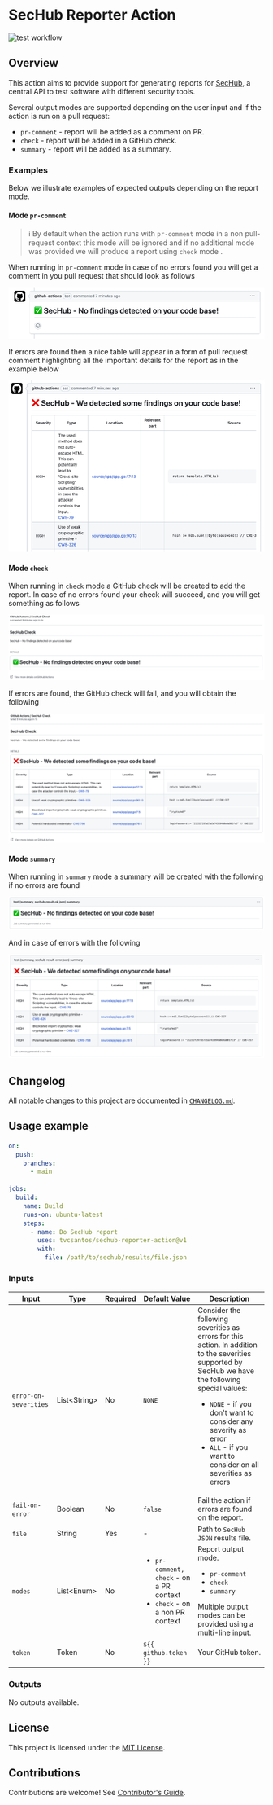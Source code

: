 [sechub]: https://github.com/mercedes-benz/sechub
[test-badge]: https://github.com/tvcsantos/sechub-reporter-action/actions/workflows/test.yml/badge.svg

# SecHub Reporter Action

![test workflow][test-badge]

## Overview

This action aims to provide support for generating reports for [SecHub][sechub], a central API to test software with
different security tools.

Several output modes are supported depending on the user input and if the action is run on a pull request:
- `pr-comment` - report will be added as a comment on PR.
- `check` - report will be added in a GitHub check.
- `summary` - report will be added as a summary.

### Examples

Below we illustrate examples of expected outputs depending on the report mode.

#### Mode `pr-comment`

> ℹ️ By default when the action runs with `pr-comment` mode in a non pull-request context this mode will be ignored and
> if no additional mode was provided we will produce a report using `check` mode .

When running in `pr-comment` mode in case of no errors found you will get a comment in you pull request that should look
as follows

![pr-comment-ok](docs/images/pr_comment_ok_example.png)

If errors are found then a nice table will appear in a form of pull request comment highlighting all the important
details for the report as in the example below

![pr-comment-error](docs/images/pr_comment_error_example.png)

#### Mode `check`

When running in `check` mode a GitHub check will be created to add the report. In case of no errors found your check
will succeed, and you will get something as follows

![check-ok](docs/images/check_ok_example.png)

If errors are found, the GitHub check will fail, and you will obtain the following

![check-error](docs/images/check_error_example.png)

#### Mode `summary`

When running in `summary` mode a summary will be created with the following if no errors are found

![summary-ok](docs/images/summary_ok_example.png)

And in case of errors with the following 

![summary-error](docs/images/summary_error_example.png)

## Changelog

All notable changes to this project are documented in [`CHANGELOG.md`](CHANGELOG.md).

## Usage example

```yaml
on:
  push:
    branches:
      - main

jobs:
  build:
    name: Build 
    runs-on: ubuntu-latest
    steps:
      - name: Do SecHub report
        uses: tvcsantos/sechub-reporter-action@v1
        with:
          file: /path/to/sechub/results/file.json
```

### Inputs

| Input                 | Type           | Required | Default Value                                                                                 | Description                                                                                                                                                                                                                                                                                             |
|-----------------------|----------------|----------|-----------------------------------------------------------------------------------------------|---------------------------------------------------------------------------------------------------------------------------------------------------------------------------------------------------------------------------------------------------------------------------------------------------------|
| `error-on-severities` | List\<String\> | No       | `NONE`                                                                                        | Consider the following severities as errors for this action. In addition to the severities supported by SecHub we have the following special values: <ul><li>`NONE` - if you don't want to consider any severity as error</li><li>`ALL` - if you want to consider on all severities as errors</li></ul> |
| `fail-on-error`       | Boolean        | No       | `false`                                                                                       | Fail the action if errors are found on the report.                                                                                                                                                                                                                                                      |
| `file`                | String         | Yes      | -                                                                                             | Path to `SecHub` `JSON` results file.                                                                                                                                                                                                                                                                   |
| `modes`               | List\<Enum\>   | No       | <ul><li>`pr-comment, check` - on a PR context</li><li>`check` - on a non PR context</li></ul> | Report output mode. <ul><li>`pr-comment`</li><li>`check`</li><li>`summary`</li></ul>Multiple output modes can be provided using a multi-line input.                                                                                                                                                     |
| `token`               | Token          | No       | `${{ github.token }}`                                                                         | Your GitHub token.                                                                                                                                                                                                                                                                                      |

### Outputs

No outputs available.

## License

This project is licensed under the [MIT License](LICENSE.md).

## Contributions

Contributions are welcome! See [Contributor's Guide](CONTRIBUTING.md).
